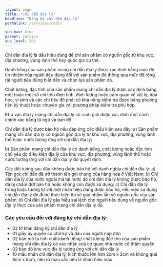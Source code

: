 ```yaml
---
layout: page
title: "Chỉ dẫn địa lý"
headline: "Đăng ký chỉ dẫn địa lý"
permalink: /services/cddl/

sub_nav: true
parent: service
sub_level: 205
---
```


Chỉ dẫn địa lý là dấu hiệu dùng để chỉ sản phẩm có nguồn gốc từ khu vực, địa phương, vùng lãnh thổ hay quốc gia cụ thể.

Danh tiếng của sản phẩm mang chỉ dẫn địa lý được xác định bằng mức độ tín nhiệm của người tiêu dùng đối với sản phẩm đó thông qua mức độ rộng rãi người tiêu dùng biết đến và chọn lựa sản phẩm đó.

Chất lượng, đặc tính của sản phẩm mang chỉ dẫn địa lý được xác định bằng một hoặc một số chỉ tiêu định tính, định lượng hoặc cảm quan về vật lý, hoá học, vi sinh và các chỉ tiêu đó phải có khả năng kiểm tra được bằng phương tiện kỹ thuật hoặc chuyên gia với phương pháp kiểm tra phù hợp.

Khu vực địa lý mang chỉ dẫn địa lý có ranh giới được xác định một cách chính xác bằng từ ngữ và bản đồ.

Chỉ dẫn địa lý được bảo hộ nếu đáp ứng các điều kiện sau đây:
a) Sản phẩm mang chỉ dẫn địa lý có nguồn gốc địa lý từ khu vực, địa phương, vùng lãnh thổ hoặc nước tương ứng với chỉ dẫn địa lý;

b) Sản phẩm mang chỉ dẫn địa lý có danh tiếng, chất lượng hoặc đặc tính chủ yếu do điều kiện địa lý của khu vực, địa phương, vùng lãnh thổ hoặc nước tương ứng với chỉ dẫn địa lý đó quyết định.

Các đối tượng sau đây không được bảo hộ với danh nghĩa chỉ dẫn địa lý:
a) Tên gọi, chỉ dẫn đã trở thành tên gọi chung của hàng hoá ở Việt Nam;
b) Chỉ dẫn địa lý của nước ngoài mà tại nước đó chỉ dẫn địa lý không được bảo hộ, đã bị chấm dứt bảo hộ hoặc không còn được sử dụng;
c) Chỉ dẫn địa lý trùng hoặc tương tự với một nhãn hiệu đang được bảo hộ, nếu việc sử dụng chỉ dẫn địa lý đó được thực hiện thì sẽ gây nhầm lẫn về nguồn gốc của sản phẩm;
d) Chỉ dẫn địa lý gây hiểu sai lệch cho người tiêu dùng về nguồn gốc địa lý thực của sản phẩm mang chỉ dẫn địa lý đó.

### Các yêu cầu đối với đăng ký chỉ dẫn địa lý:

- 02 tờ khai đăng ký chỉ dẫn địa lý
- 01 giấy ủy quyền có chữ ký và dấu của người nộp đơn
- 02 bản mô tả tính chất/danh tiếng/ chất lượng đặc thù của sản phẩm mang chỉ dẫn địa lý có xác nhận của cơ quan nhà nước có thẩm quyền
- 02 bản đồ khu vực địa lý tương ứng với chỉ dẫn địa lý
- 10 mẫu nhãn chỉ dẫn địa lý, kích thước lớn hơn 2cm x 2cm và không quá 8cm x 8cm, nêu rõ màu sắc nếu là nhãn hiệu màu.


